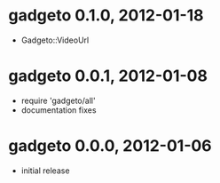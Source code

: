 # gadgeto 0.1.0, 2012-01-18

 * Gadgeto::VideoUrl

# gadgeto 0.0.1, 2012-01-08

 * require 'gadgeto/all'
 * documentation fixes

# gadgeto 0.0.0, 2012-01-06

 * initial release
